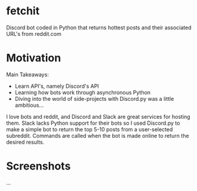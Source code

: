 # fetchit
Discord bot coded in Python that returns hottest posts and their associated URL's from reddit.com

# Motivation

Main Takeaways:
- Learn API's, namely Discord's API
- Learning how bots work through asynchronous Python
- Diving into the world of side-projects with Discord.py was a little ambitious...

I love bots and reddit, and Discord and Slack are great services for hosting them. Slack lacks Python support for their bots so I used Discord.py to make a simple bot to return the top 5-10 posts from a user-selected subreddit. Commands are called when the bot is made online to return the desired results.  

# Screenshots
...
